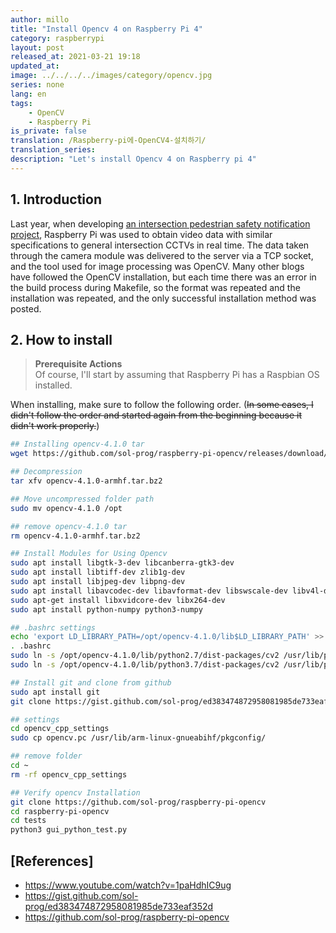 ```yaml
---
author: millo
title: "Install Opencv 4 on Raspberry Pi 4"
category: raspberrypi
layout: post
released_at: 2021-03-21 19:18
updated_at:
image: ../../../../images/category/opencv.jpg
series: none
lang: en
tags:
    - OpenCV
    - Raspberry Pi
is_private: false
translation: /Raspberry-pi에-OpenCV4-설치하기/
translation_series:
description: "Let's install Opencv 4 on Raspberry pi 4"
---
```


## 1. Introduction

Last year, when developing [an intersection pedestrian safety notification project](https://www.youtube.com/watch?v=AuWtMnEUwC8&t=1s), Raspberry Pi was used to obtain video data with similar specifications to general intersection CCTVs in real time. The data taken through the camera module was delivered to the server via a TCP socket, and the tool used for image processing was OpenCV. Many other blogs have followed the OpenCV installation, but each time there was an error in the build process during Makefile, so the format was repeated and the installation was repeated, and the only successful installation method was posted.

## 2. How to install

> **Prerequisite Actions** <br/>
> Of course, I'll start by assuming that Raspberry Pi has a Raspbian OS installed.

When installing, make sure to follow the following order. (~~In some cases, I didn't follow the order and started again from the beginning because it didn't work properly.~~)

```bash
## Installing opencv-4.1.0 tar
wget https://github.com/sol-prog/raspberry-pi-opencv/releases/download/opencv4rpi2.1/opencv-4.1.0-armhf.tar.bz2

## Decompression
tar xfv opencv-4.1.0-armhf.tar.bz2

## Move uncompressed folder path
sudo mv opencv-4.1.0 /opt

## remove opencv-4.1.0 tar
rm opencv-4.1.0-armhf.tar.bz2

## Install Modules for Using Opencv
sudo apt install libgtk-3-dev libcanberra-gtk3-dev
sudo apt install libtiff-dev zlib1g-dev
sudo apt install libjpeg-dev libpng-dev
sudo apt install libavcodec-dev libavformat-dev libswscale-dev libv4l-dev
sudo apt-get install libxvidcore-dev libx264-dev
sudo apt install python-numpy python3-numpy

## .bashrc settings
echo 'export LD_LIBRARY_PATH=/opt/opencv-4.1.0/lib$LD_LIBRARY_PATH' >> .bashrc
. .bashrc
sudo ln -s /opt/opencv-4.1.0/lib/python2.7/dist-packages/cv2 /usr/lib/python2.7/dist-packages/cv2
sudo ln -s /opt/opencv-4.1.0/lib/python3.7/dist-packages/cv2 /usr/lib/python3/dist-packages/cv2

## Install git and clone from github
sudo apt install git
git clone https://gist.github.com/sol-prog/ed383474872958081985de733eaf352d opencv_cpp_settings

## settings
cd opencv_cpp_settings
sudo cp opencv.pc /usr/lib/arm-linux-gnueabihf/pkgconfig/

## remove folder
cd ~
rm -rf opencv_cpp_settings

## Verify opencv Installation
git clone https://github.com/sol-prog/raspberry-pi-opencv
cd raspberry-pi-opencv
cd tests
python3 gui_python_test.py
```

## [References]

-   https://www.youtube.com/watch?v=1paHdhIC9ug
-   https://gist.github.com/sol-prog/ed383474872958081985de733eaf352d
-   https://github.com/sol-prog/raspberry-pi-opencv
